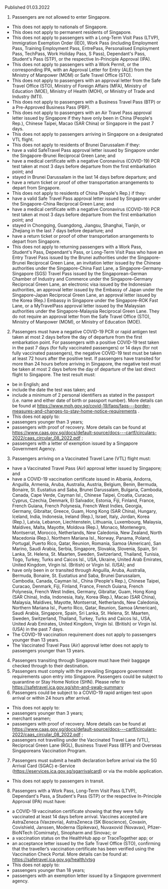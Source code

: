 Published 01.03.2022
1. Passengers are not allowed to enter Singapore.
- This does not apply to nationals of Singapore.
- This does not apply to permanent residents of Singapore.
- This does not apply to passengers with a Long-Term Visit Pass (LTVP), Immigration Exemption Order (IEO), Work Pass (including Employment Pass, Training Employment Pass, EntrePass, Personalised Employment Pass, TechPass, Work Holiday Pass, S Pass), Dependant's Pass, Student's Pass (STP), or the respective In-Principle Approval (IPA).
- This does not apply to passengers with a Work Permit, or the corresponding IPA, with an Approval Letter for Entry (ALE) from the Ministry of Manpower (MOM) or Safe Travel Office (STO).
- This does not apply to passengers with an approval letter from the Safe Travel Office (STO), Ministry of Foreign Affairs (MFA), Ministry of Education (MOE), Ministry of Health (MOH), or Ministry of Trade and Industry (MTI).
- This does not apply to passengers with a Business Travel Pass (BTP) or a Pre-Approved Business Pass (PBP).
- This does not apply to passengers with an Air Travel Pass approval letter issued by Singapore if they have only been in China (People's Rep.), Chinese Taipei, Macao (SAR China) or Singapore in the past 7 days.
- This does not apply to passengers arriving in Singapore on a designated VTL flight.
- This does not apply to residents of Brunei Darussalam if they:
- have a valid SafeTravel Pass approval letter issued by Singapore under the Singapore-Brunei Reciprocal Green Lane; and
- have a medical certificate with a negative Coronavirus (COVID-19) PCR test taken at most 3 days before departure from the first embarkation point; and
- stayed in Brunei Darussalam in the last 14 days before departure; and
- have a return ticket or proof of other transportation arrangements to depart from Singapore.
- This does not apply to residents of China (People's Rep.) if they:
- have a valid Safe Travel Pass approval letter issued by Singapore under the Singapore-China Reciprocal Green Lane; and
- have a medical certificate with a negative Coronavirus (COVID-19) PCR test taken at most 3 days before departure from the first embarkation point; and
- stayed in Chongqing, Guangdong, Jiangsu, Shanghai, Tianjin, or Zhejiang in the last 7 days before departure; and
- have a return ticket or proof of other transportation arrangements to depart from Singapore.
- This does not apply to returning passengers with a Work Pass, Student's Pass, Dependant's Pass, or Long-Term Visit Pass who have an Entry Travel Pass issued by the Brunei authorities under the Singapore-Brunei Reciprocal Green Lane, an invitation letter issued by the Chinese authorities under the Singapore-China Fast Lane, a Singapore-Germany-Singapore (SGS) Travel Pass issued by the Singaporean-German Chamber of Industry and Commerce under the Singapore-Germany Reciprocal Green Lane, an electronic visa issued by the Indonesian authorities, an approval letter issued by the Embassy of Japan under the Singapore-Japan Reciprocal Green Lane, an approval letter issued by the Korea (Rep.) Embassy in Singapore under the Singapore-ROK Fast Lane, or a MyTravelPass approval letter issued by the Malaysian authorities under the Singapore-Malaysia Reciprocal Green Lane. They do not require an approval letter from the Safe Travel Office (STO), Ministry of Manpower (MOM), or Ministry of Education (MOE).
2. Passengers must have a negative COVID-19 PCR or rapid antigen test taken at most 2 days before the day of departure from the first embarkation point. For passengers with a positive COVID-19 test taken in the past 7 days (for fully vaccinated passengers) or 14 days (for not fully vaccinated passengers), the negative COVID-19 test must be taken at least 72 hours after the positive test. If passengers have transited for more than 24 hours before arriving in Singapore, the negative test must be taken at most 2 days before the day of departure of the last direct flight to Singapore.
The test result must:
- be in English; and
- include the date the test was taken; and
- include a minimum of 2 personal identifiers as stated in the passport (i.e. name and either date of birth or passport number).
More details can be found at <a href="https://www.moh.gov.sg/covid-19/faqs/faqs---border-measures-and-changes-to-stay-home-notice-requirements">https://www.moh.gov.sg/covid-19/faqs/faqs---border-measures-and-changes-to-stay-home-notice-requirements</a> .
- This does not apply to:
- passengers younger than 3 years;
- passengers with proof of recovery. More details can be found at <a href="https://www.caas.gov.sg/docs/default-source/docs---cartf/circulars-2022/caas_circular_08_2022.pdf">https://www.caas.gov.sg/docs/default-source/docs---cartf/circulars-2022/caas_circular_08_2022.pdf</a> ;
- passengers with a letter of exemption issued by a Singapore Government Agency.
3. Passengers arriving on a Vaccinated Travel Lane (VTL) flight must:
- have a Vaccinated Travel Pass (Air) approval letter issued by Singapore; and
- have a COVID-19 vaccination certificate issued in Albania, Andorra, Anguilla, Armenia, Aruba, Australia, Austria, Belgium, Benin, Bermuda, Bonaire, St. Eustatius and Saba, Brunei Darussalam, Bulgaria, Cambodia, Canada, Cape Verde, Cayman Isl., Chinese Taipei, Croatia, Curacao, Cyprus, Czechia, Denmark, El Salvador, Estonia, Fiji, Finland, France, French Guiana, French Polynesia, French West Indies, Georgia, Germany, Gibraltar, Greece, Guam, Hong Kong (SAR China), Hungary, Iceland, India, Indonesia, Ireland (Rep.), Israel, Italy, Jordan, Korea (Rep.), Latvia, Lebanon, Liechtenstein, Lithuania, Luxembourg, Malaysia, Maldives, Malta, Mayotte, Moldova (Rep.), Monaco, Montenegro, Montserrat, Morocco, Netherlands, New Caledonia, New Zealand, North Macedonia (Rep.), Northern Mariana Isl., Norway, Panama, Poland, Portugal, Puerto Rico, Qatar, Reunion, Romania, Samoa (American), San Marino, Saudi Arabia, Serbia, Singapore, Slovakia, Slovenia, Spain, Sri Lanka, St. Helena, St. Maarten, Sweden, Switzerland, Thailand, Tunisia, Togo, Turkey, Turks and Caicos Isl., USA, Ukraine, United Arab Emirates, United Kingdom, Virgin Isl. (British) or Virgin Isl. (USA); and
- have only been in or transited through Anguilla, Aruba, Australia, Bermuda, Bonaire, St. Eustatius and Saba, Brunei Darussalam, Cambodia, Canada, Cayman Isl., China (People's Rep.), Chinese Taipei, Curacao, Denmark, Fiji, Finland, France, French Guiana, French Polynesia, French West Indies, Germany, Gibraltar, Guam, Hong Kong (SAR China), India, Indonesia, Italy, Korea (Rep.), Macao (SAR China), Malaysia, Maldives, Mayotte, Montserrat, Netherlands, New Caledonia, Northern Mariana Isl., Puerto Rico, Qatar, Reunion, Samoa (American), Saudi Arabia, Singapore, Spain, Sri Lanka, St. Helena, St. Maarten, Sweden, Switzerland, Thailand, Turkey, Turks and Caicos Isl., USA, United Arab Emirates, United Kingdom, Virgin Isl. (British) or Virgin Isl. (USA) in the past 7 days.
- The COVID-19 vaccination requirement does not apply to passengers younger than 13 years.
- The Vaccinated Travel Pass (Air) approval letter does not apply to passengers younger than 13 years.
4. Passengers transiting through Singapore must have their baggage checked through to their destination.
5. Passengers must comply with the prevailing Singapore government requirements upon entry into Singapore. Passengers could be subject to quarantine or Stay Home Notice (SHN). Please refer to <a href="https://safetravel.ica.gov.sg/shn-and-swab-summary">https://safetravel.ica.gov.sg/shn-and-swab-summary</a>
6. Passengers could be subject to a COVID-19 rapid antigen test upon arrival or within 24 hours after arrival.
- This does not apply to:
- passengers younger than 3 years;
- merchant seamen;
- passengers with proof of recovery. More details can be found at <a href="https://www.caas.gov.sg/docs/default-source/docs---cartf/circulars-2022/caas_circular_08_2022.pdf">https://www.caas.gov.sg/docs/default-source/docs---cartf/circulars-2022/caas_circular_08_2022.pdf</a> ;
- passengers not travelling under the Vaccinated Travel Lane (VTL), Reciprocal Green Lane (RGL), Business Travel Pass (BTP) and Overseas Singaporeans Vaccination Program.
7. Passengers must submit a health declaration before arrival via the SG Arrival Card (SGAC) e-Service (<a href="https://eservices.ica.gov.sg/sgarrivalcard">https://eservices.ica.gov.sg/sgarrivalcard</a>) or via the mobile application.
- This does not apply to passengers in transit.
8. Passengers with a Work Pass, Long-Term Visit Pass (LTVP), Dependant's Pass, a Student's Pass (STP) or the respective In-Principle Approval (IPA) must have:
- a COVID-19 vaccination certificate showing that they were fully vaccinated at least 14 days before arrival. Vaccines accepted are AstraZeneca (Vaxzevria), AstraZeneca (SK Bioscience), Covaxin, Covishield, Janssen, Moderna (Spikevax), Nuvaxovid (Novavax), Pfizer-BioNTech (Comirnaty), Sinopharm and Sinovac; or
- a vaccination status on the HealthHub app or TraceTogether app; or
- an acceptance letter issued by the Safe Travel Office (STO), confirming that the traveller’s vaccination certificate has been verified using the Vaccination Check Portal.
More details can be found at: <a href="https://safetravel.ica.gov.sg/health/vtsg">https://safetravel.ica.gov.sg/health/vtsg</a>
- This does not apply to:
- passengers younger than 18 years;
- passengers with an exemption letter issued by a Singapore government agency.